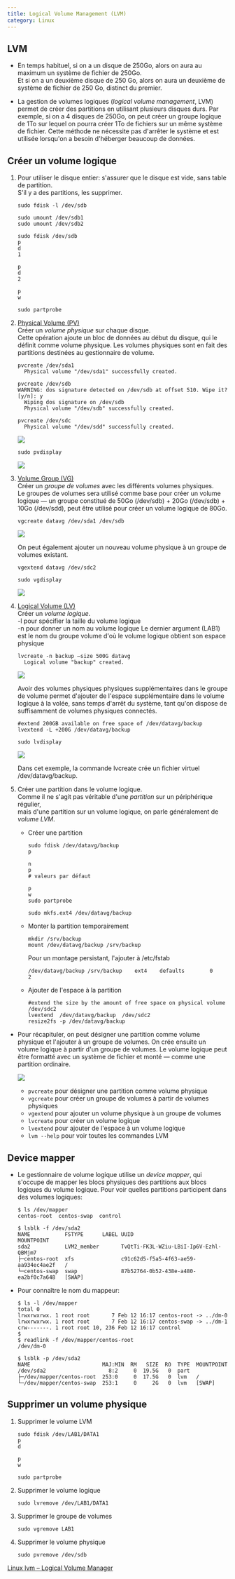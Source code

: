 ```yaml
---
title: Logical Volume Management (LVM)
category: Linux
---
```


## LVM

* En temps habituel, si on a un disque de 250Go, alors on aura au maximum un système de fichier de 250Go.  
  Et si on a un deuxième disque de 250 Go, alors on aura un deuxième de système de fichier de 250 Go, distinct du premier.

* La gestion de volumes logiques (*logical volume management*, LVM) permet de créer des partitions en utilisant plusieurs disques durs.
  Par exemple, si on a 4 disques de 250Go, on peut créer un groupe logique de 1To sur lequel on pourra créer 1To de fichiers sur un même système de fichier. Cette méthode ne nécessite pas d'arrêter le système et est utilisée lorsqu'on a besoin d'héberger beaucoup de données.

## Créer un volume logique

1. Pour utiliser le disque entier: s'assurer que le disque est vide, sans table de partition.  
    S'il y a des partitions, les supprimer.

    ```
    sudo fdisk -l /dev/sdb

    sudo umount /dev/sdb1
    sudo umount /dev/sdb2

    sudo fdisk /dev/sdb
    p
    d
    1

    p
    d
    2

    p
    w

    sudo partprobe
    ```

2. <ins>Physical Volume (PV)</ins>  
   Créer un *volume physique* sur chaque disque.  
   Cette opération ajoute un bloc de données au début du disque, qui le définit comme volume physique.
   Les volumes physiques sont en fait des partitions destinées au gestionnaire de volume.

    ```
    pvcreate /dev/sda1
      Physical volume "/dev/sda1" successfully created.

    pvcreate /dev/sdb
    WARNING: dos signature detected on /dev/sdb at offset 510. Wipe it? [y/n]: y
      Wiping dos signature on /dev/sdb
      Physical volume "/dev/sdb" successfully created.

    pvcreate /dev/sdc
      Physical volume "/dev/sdd" successfully created.
    ```

    ![](https://i.imgur.com/EUp57qy.png)

    ```
    sudo pvdisplay
    ```

    ![](https://i.imgur.com/ARUptRe.png)

3. <ins>Volume Group (VG)</ins>  
    Créer un *groupe de volumes* avec les différents volumes physiques.  
    Le groupes de volumes sera utilisé comme base pour créer un volume logique — un groupe constitué de 50Go (/dev/sdb) + 20Go (/dev/sdb) + 10Go (/dev/sdd), peut être utilisé pour créer un volume logique de 80Go.

    ```
    vgcreate datavg /dev/sda1 /dev/sdb
    ```

    ![](https://i.imgur.com/B2LUgvQ.png)

    On peut également ajouter un nouveau volume physique à un groupe de volumes existant.

    ```
    vgextend datavg /dev/sdc2
    ```

    ```
    sudo vgdisplay
    ```

    ![](https://i.imgur.com/mjbubpD.png)

4. <ins>Logical Volume (LV)</ins>  
    Créer un *volume logique*.  
    -l pour spécifier la taille du volume logique  
    -n pour donner un nom au volume logique
    Le dernier argument (LAB1) est le nom du groupe volume d'où le volume logique obtient son espace physique

    ```
    lvcreate -n backup –size 500G datavg
      Logical volume "backup" created.
    ```

    ![](https://i.imgur.com/xOTQAkf.png)

    Avoir des volumes physiques physiques supplémentaires dans le groupe de volume permet d'ajouter de l'espace supplémentaire dans le volume logique à la volée, sans temps d'arrêt du système, tant qu'on dispose de suffisamment de volumes physiques connectés.

    ```
    #extend 200GB available on free space of /dev/datavg/backup
    lvextend -L +200G /dev/datavg/backup
    ```

    ```
    sudo lvdisplay
    ```

    ![](https://i.imgur.com/74G2snT.png)

    Dans cet exemple, la commande lvcreate crée un fichier virtuel /dev/datavg/backup.

5. Créer une partition dans le volume logique.  
    Comme il ne s'agit pas véritable d'une *partition* sur un périphérique régulier,  
    mais d'une partition sur un volume logique, on parle généralement de *volume LVM*.

    * Créer une partition

      ```
      sudo fdisk /dev/datavg/backup
      p

      n
      p
      # valeurs par défaut

      p
      w
      sudo partprobe
      ```

      ```
      sudo mkfs.ext4 /dev/datavg/backup
      ```

    * Monter la partition temporairement

      ```
      mkdir /srv/backup
      mount /dev/datavg/backup /srv/backup
      ```

      Pour un montage persistant, l'ajouter à /etc/fstab

      ```
      /dev/datavg/backup /srv/backup    ext4    defaults        0       2
      ```

    * Ajouter de l'espace à la partition

      ```
      #extend the size by the amount of free space on physical volume /dev/sdc2
      lvextend  /dev/datavg/backup  /dev/sdc2
      resize2fs -p /dev/datavg/backup
      ```

* Pour récapituler, on peut désigner une partition comme volume physique et l'ajouter à un groupe de volumes. On crée ensuite un volume logique à partir d'un groupe de volumes. Le volume logique peut être formatté avec un système de fichier et monté — comme une partition ordinaire.

  ![](https://i.imgur.com/Qsl6I9E.jpg)

  - `pvcreate` pour désigner une partition comme volume physique
  - `vgcreate` pour créer un groupe de volumes à partir de volumes physiques
  - `vgextend` pour ajouter un volume physique à un groupe de volumes
  - `lvcreate` pour créer un volume logique
  - `lvextend` pour ajouter de l'espace à un volume logique
  - `lvm --help` pour voir toutes les commandes LVM

## Device mapper

* Le gestionnaire de volume logique utilise un *device mapper*, qui s'occupe de mapper les blocs physiques des partitions aux blocs logiques du volume logique. Pour voir quelles partitions participent dans des volumes logiques:

  ```
  $ ls /dev/mapper
  centos-root  centos-swap  control
  ```

  ```
  $ lsblk -f /dev/sda2
  NAME           FSTYPE      LABEL UUID                                   MOUNTPOINT
  sda2           LVM2_member       TvQtTi-FK3L-WZiu-LBiI-Ip6V-Ezhl-QBMjm7
  ├─centos-root  xfs               c91c62d5-f5a5-4f63-ae59-aa934ec4ae2f   /
  └─centos-swap  swap              87b52764-0b52-438e-a480-ea2bf0c7a648   [SWAP]
  ```

* Pour connaître le nom du mappeur:

  ```
  $ ls -l /dev/mapper
  total 0
  lrwxrwxrwx. 1 root root       7 Feb 12 16:17 centos-root -> ../dm-0
  lrwxrwxrwx. 1 root root       7 Feb 12 16:17 centos-swap -> ../dm-1
  crw-------. 1 root root 10, 236 Feb 12 16:17 control
  $
  $ readlink -f /dev/mapper/centos-root
  /dev/dm-0
  ```
  ```
  $ lsblk -p /dev/sda2
  NAME                       MAJ:MIN  RM   SIZE  RO  TYPE  MOUNTPOINT
  /dev/sda2                    8:2     0  19.5G   0  part
  ├─/dev/mapper/centos-root  253:0     0  17.5G   0  lvm   /
  └─/dev/mapper/centos-swap  253:1     0     2G   0  lvm   [SWAP]
  ```

## Supprimer un volume physique

1. Supprimer le volume LVM

    ```
    sudo fdisk /dev/LAB1/DATA1
    p
    d

    p
    w

    sudo partprobe
    ```

2. Supprimer le volume logique

    ```
    sudo lvremove /dev/LAB1/DATA1
    ```

3. Supprimer le groupe de volumes

    ```
    sudo vgremove LAB1
    ```

4. Supprimer le volume physique

    ```
    sudo pvremove /dev/sdb
    ```

[Linux lvm – Logical Volume Manager](https://dofrance.vn/linux-lvm-logical-volume-manager/)
